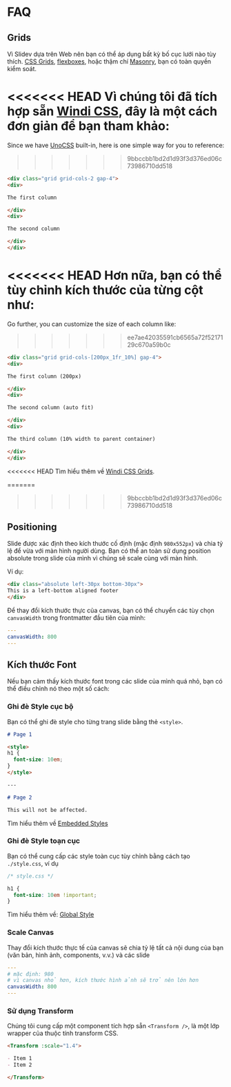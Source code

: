# FAQ

## Grids

Vì Slidev dựa trên Web nên bạn có thể áp dụng bất kỳ bố cục lưới nào tùy thích. [CSS Grids](https://css-tricks.com/snippets/css/complete-guide-grid/), [flexboxes](https://css-tricks.com/snippets/css/a-guide-to-flexbox/), hoặc thậm chí [Masonry](https://css-tricks.com/native-css-masonry-layout-in-css-grid/), bạn có toàn quyền kiểm soát.

<<<<<<< HEAD
Vì chúng tôi đã tích hợp sẵn [Windi CSS](https://windicss.org/), đây là một cách đơn giản để bạn tham khảo:
=======
Since we have [UnoCSS](https://unocss.dev/) built-in, here is one simple way for you to reference:
>>>>>>> 9bbccbb1bd2d1d93f3d376ed06c73986710dd518

```html
<div class="grid grid-cols-2 gap-4">
<div>

The first column

</div>
<div>

The second column

</div>
</div>
```

<<<<<<< HEAD
Hơn nữa, bạn có thể tùy chỉnh kích thước của từng cột như:
=======
Go further, you can customize the size of each column like:
>>>>>>> ee7ae42035591cb6565a72f5217129c670a59b0c

```html
<div class="grid grid-cols-[200px_1fr_10%] gap-4">
<div>

The first column (200px)

</div>
<div>

The second column (auto fit)

</div>
<div>

The third column (10% width to parent container)

</div>
</div>
```

<<<<<<< HEAD
Tìm hiểu thêm về [Windi CSS Grids](https://windicss.org/utilities/grid.html).

=======
>>>>>>> 9bbccbb1bd2d1d93f3d376ed06c73986710dd518
## Positioning

Slide được xác định theo kích thước cố định (mặc định `980x552px`) và chia tỷ lệ để vừa với màn hình người dùng. Bạn có thể an toàn sử dụng position absolute trong slide của mình vì chúng sẽ scale cùng với màn hình.

Ví dụ:

```html
<div class="absolute left-30px bottom-30px">
This is a left-bottom aligned footer
</div>
```

Để thay đổi kích thước thực của canvas, bạn có thể chuyển các tùy chọn `canvasWidth` trong frontmatter đầu tiên của mình:

```yaml
---
canvasWidth: 800
---
```

## Kích thước Font

Nếu bạn cảm thấy kích thước font trong các slide của mình quá nhỏ, bạn có thể điều chỉnh nó theo một số cách:

### Ghi đè Style cục bộ

Bạn có thể ghi đè style cho từng trang slide bằng thẻ `<style>`.

```md
# Page 1

<style>
h1 {
  font-size: 10em;
}
</style>

---

# Page 2

This will not be affected.
```

Tìm hiểu thêm về [Embedded Styles](/guide/syntax.html#embedded-styles)

### Ghi đè Style toạn cục

Bạn có thể cung cấp các style toàn cục tùy chỉnh bằng cách tạo `./style.css`, ví dụ

```css
/* style.css */

h1 {
  font-size: 10em !important;
}
```

Tìm hiểu thêm về: [Global Style](/custom/directory-structure.html#style)

### Scale Canvas

Thay đổi kích thước thực tế của canvas sẽ chia tỷ lệ tất cả nội dung của bạn (văn bản, hình ảnh, components, v.v.) và các slide

```yaml
---
# mặc định: 980
# vì canvas nhỏ hơn, kích thước hình ảnh sẽ trở nên lớn hơn
canvasWidth: 800
---
```

### Sử dụng Transform

Chúng tôi cung cấp một component tích hợp sẵn `<Transform />`, là một lớp wrapper của thuộc tính transform CSS.

```md
<Transform :scale="1.4">

- Item 1
- Item 2

</Transform>
```
